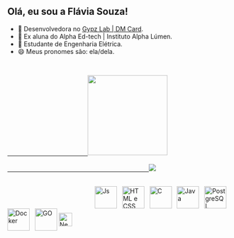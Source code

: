 ## Olá, eu sou a Flávia Souza!

- 🔭 Desenvolvedora no [Gypz Lab | DM Card](https://github.com/gypz).
- 🌱 Ex aluna do Alpha Ed-tech | Instituto Alpha Lúmen.
- 🤔 Estudante de Engenharia Elétrica.
- 😄 Meus pronomes são: ela/dela.

<br><div style="align-items:center;">
  <a href="https://github.com/flaaaaaavis">
  &nbsp; &nbsp; &nbsp; &nbsp; &nbsp; &nbsp; &nbsp; &nbsp; &nbsp; &nbsp;&nbsp; &nbsp; &nbsp; &nbsp; &nbsp;&nbsp; &nbsp; &nbsp; &nbsp; &nbsp;&nbsp; &nbsp; &nbsp; &nbsp; &nbsp;<img height="180em" src="https://github-readme-stats.vercel.app/api?username=flaaaaaavis&show_icons=true&theme=dracula&include_all_commits=true&count_private=true"/><br><br>
     &nbsp; &nbsp; &nbsp; &nbsp; &nbsp; &nbsp; &nbsp; &nbsp; &nbsp; &nbsp; &nbsp; &nbsp; &nbsp; &nbsp; &nbsp;&nbsp; &nbsp; &nbsp; &nbsp; &nbsp; &nbsp; &nbsp; &nbsp; &nbsp; &nbsp; &nbsp; &nbsp; &nbsp; &nbsp; &nbsp; &nbsp; &nbsp; &nbsp; &nbsp; &nbsp; &nbsp; &nbsp; &nbsp; &nbsp; &nbsp; &nbsp;
    <a href="https://www.linkedin.com/in/ridailda/" target="_blank"><img src="https://img.shields.io/badge/-LinkedIn-%230077B5?style=for-the-badge&logo=linkedin&logoColor=white" target="_blank"></a>
</div><br>
<div>
 &nbsp;  &nbsp; &nbsp; &nbsp; &nbsp; &nbsp; &nbsp; &nbsp; &nbsp; &nbsp; &nbsp; &nbsp; &nbsp; &nbsp; &nbsp; &nbsp; &nbsp; &nbsp; &nbsp; &nbsp; &nbsp; &nbsp; &nbsp; &nbsp; &nbsp;
    <img align="center" alt="Js" height="50" src="https://logospng.org/download/javascript/logo-javascript-icon-256.png">
 &nbsp;
    <img align="center" alt="HTML e CSS" height="50" src="https://images.typeform.com/images/C83jPM99Hh/image/default">
 &nbsp;
    <img align="center" alt="C" height="50" src="https://logospng.org/download/c-plus-plus/c-plus-plus-256.png">
 &nbsp;
    <img align="center" alt="Java" height="50" src="https://camo.githubusercontent.com/7b23e6c442adf9ef0714d6b52c2621b3ebef58bcc2f101b8dabab05904201e4f/68747470733a2f2f63646e2e69636f6e73636f75742e636f6d2f69636f6e2f667265652f706e672d3235362f6a6176612d34332d3536393330352e706e67">
 &nbsp;
    <img align="center" alt="PostgreSQL" height="50" src="https://upload.wikimedia.org/wikipedia/commons/thumb/2/29/Postgresql_elephant.svg/1200px-Postgresql_elephant.svg.png">
 &nbsp;
  <img align="center" alt="Docker" height="50" src="https://icons-for-free.com/iconfiles/png/256/docker-1331550887490494437.png">
 &nbsp;
  <img align="center" alt="GO" height="50" src="https://static.imasters.com.br/wp-content/uploads/2018/10/24174307/0_OWUKWmE-4jdrLpx7.png">
  <img align="center" alt="Nextion" height="30" src="https://cdn.nextion.tech/wp-content/uploads/2019/07/footer_logo.png">
</div>
